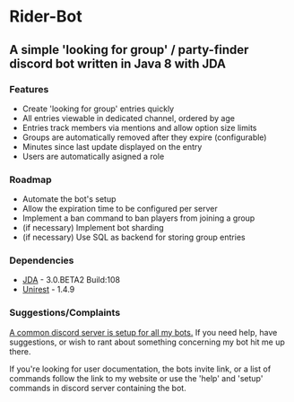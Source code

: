 # Rider-Bot
## A simple 'looking for group' / party-finder discord bot written in Java 8 with JDA

### Features
+ Create 'looking for group' entries quickly
+ All entries viewable in dedicated channel, ordered by age
+ Entries track members via mentions and allow option size limits
+ Groups are automatically removed after they expire (configurable)
+ Minutes since last update displayed on the entry
+ Users are automatically asigned a role

### Roadmap
+ Automate the bot's setup
+ Allow the expiration time to be configured per server
+ Implement a ban command to ban players from joining a group
+ (if necessary) Implement bot sharding
+ (if necessary) Use SQL as backend for storing group entries

### Dependencies

+ [JDA](https://github.com/DV8FromTheWorld/JDA) - 3.0.BETA2 Build:108
+ [Unirest](https://github.com/Mashape/unirest-java) - 1.4.9

### Suggestions/Complaints

[A common discord server is setup for all my bots.](https://discord.gg/ZQZnXsC) If you need help, have suggestions, or wish to rant about something concerning my bot hit me up there.

If you're looking for user documentation, the bots invite link, or a list of commands follow the link to my website or use the 'help' and 'setup' commands in discord server containing the bot.

